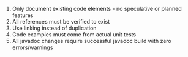 1. Only document existing code elements - no speculative or planned features
2. All references must be verified to exist
3. Use linking instead of duplication
4. Code examples must come from actual unit tests
5. All javadoc changes require successful javadoc build with zero errors/warnings